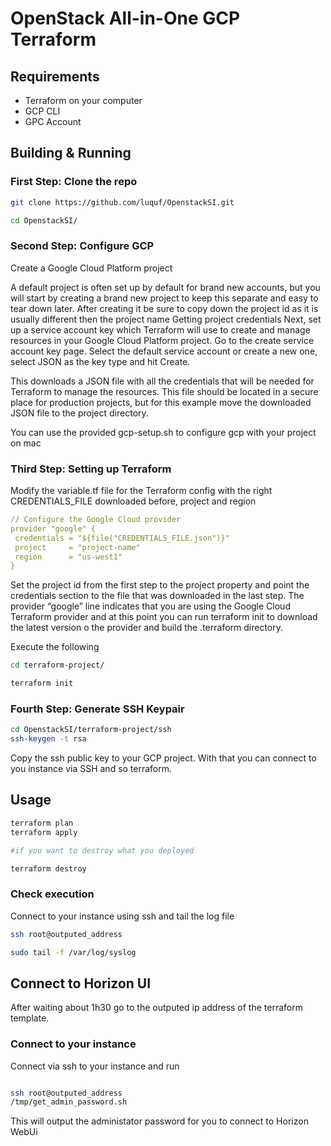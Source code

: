 # OpenStack All-in-One GCP Terraform

## Requirements

* Terraform on your computer
* GCP CLI
* GPC Account

## Building & Running

### First Step: Clone the repo

````bash
git clone https://github.com/luquf/OpenstackSI.git

cd OpenstackSI/
````

### Second Step: Configure GCP 

Create a Google Cloud Platform project

A default project is often set up by default for brand new accounts, but you will start by creating a brand new project to keep this separate and easy to tear down later. After creating it be sure to copy down the project id as it is usually different then the project name
Getting project credentials
Next, set up a service account key which Terraform will use to create and manage resources in your Google Cloud Platform project. Go to the create service account key page. Select the default service account or create a new one, select JSON as the key type and hit Create.

This downloads a JSON file with all the credentials that will be needed for Terraform to manage the resources. This file should be located in a secure place for production projects, but for this example move the downloaded JSON file to the project directory.

You can use the provided gcp-setup.sh to configure gcp with your project on mac 

### Third Step: Setting up Terraform

Modify the variable.tf file for the Terraform config with the right CREDENTIALS_FILE downloaded before, project and region

```yaml
// Configure the Google Cloud provider
provider "google" {
 credentials = "${file("CREDENTIALS_FILE.json")}"
 project     = "project-name"
 region      = "us-west1"
}
```

Set the project id from the first step to the project property and point the credentials section to the file that was downloaded in the last step. The provider “google” line indicates that you are using the Google Cloud Terraform provider and at this point you can run terraform init to download the latest version o the provider and build the .terraform directory.

Execute the following

```bash
cd terraform-project/

terraform init
```

### Fourth Step: Generate SSH Keypair

````bash
cd OpenstackSI/terraform-project/ssh
ssh-keygen -t rsa
````

Copy the ssh public key to your GCP project. With that you can connect to you instance via SSH and so terraform. 

## Usage

````bash
terraform plan
terraform apply 

#if you want to destroy what you deployed

terraform destroy
````

### Check execution 

Connect to your instance using ssh and tail the log file 

````bash
ssh root@outputed_address

sudo tail -f /var/log/syslog

````

## Connect to Horizon UI

After waiting about 1h30 go to the outputed ip address of the terraform template.

### Connect to your instance

Connect via ssh to your instance and run 

````bash

ssh root@outputed_address
/tmp/get_admin_password.sh
````

This will output the administator password for you to connect to Horizon WebUi